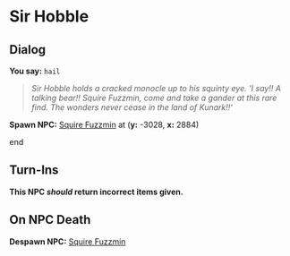 # Sir Hobble


## Dialog

**You say:** `hail`



>*Sir Hobble holds a cracked monocle up to his squinty eye. 'I say!! A talking bear!! Squire Fuzzmin, come and take a gander at this rare find. The wonders never cease in the land of Kunark!!'*


**Spawn NPC:**  [Squire Fuzzmin](/npc/84007) at (**y:** -3028, **x:** 2884)
  
end



## Turn-Ins



**This NPC *should* return incorrect items given.**



## On NPC Death

**Despawn NPC:**  [Squire Fuzzmin](/npc/84007)







